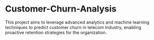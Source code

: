# Customer-Churn-Analysis
This project aims to leverage advanced analytics and machine learning techniques to predict customer churn in telecom industry, enabling proactive retention strategies for the organization.
